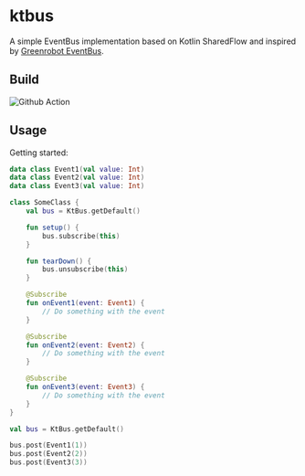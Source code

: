 # ktbus

A simple EventBus implementation based on Kotlin SharedFlow and inspired by 
[Greenrobot EventBus](https://github.com/greenrobot/EventBus).

## Build

![Github Action](https://github.com/holance/ktbus/actions/workflows/ci.yml/badge.svg)

## Usage

Getting started:

```kotlin
data class Event1(val value: Int)
data class Event2(val value: Int)
data class Event3(val value: Int)

class SomeClass {
    val bus = KtBus.getDefault()

    fun setup() {
        bus.subscribe(this)
    }

    fun tearDown() {
        bus.unsubscribe(this)
    }

    @Subscribe
    fun onEvent1(event: Event1) {
        // Do something with the event
    }

    @Subscribe
    fun onEvent2(event: Event2) {
        // Do something with the event
    }

    @Subscribe
    fun onEvent3(event: Event3) {
        // Do something with the event
    }
}

val bus = KtBus.getDefault()

bus.post(Event1(1))
bus.post(Event2(2))
bus.post(Event3(3))
```